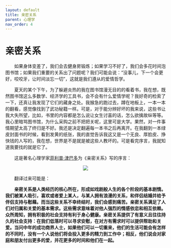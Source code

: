 ```yaml
---
layout: default
title: 亲密关系
parent: 心理学
nav_order: 4
---
```


# 亲密关系  

&emsp;&emsp;如果身体变差了，我们会去健身房锻炼；如果学习不好了，我们会多花时间泡图书馆；如果我们重要的关系出了问题呢？我们可能会说：“没事儿，下一个会更好，咬咬牙，让时间淡忘一切”，这就是我们遵从的爱情哲学。  

&emsp;&emsp;夏天的某个下午，为了躲避炎热的我在图书馆漫无目的的看着书，我在想，既然图书馆这么多数学、经济学的工具书，会不会有什么爱情学呢？我好奇的检索了一下，还真让我发现了它们的藏身之处。我猴急的跑过去，蹲在地板上，一本一本的翻看，感觉像找到了武功秘籍一样。可是，对于能分辨好坏的我来说，这些书让我大失所望，比如，书里的内容都是怎么说让女生讨喜的话，怎么欲擒故纵等等。我心里暗骂图书馆，为什么采购之前不把把关呢，这里可是大学。果然，对一件事情期望太高了终归是不好。我还是决定翻遍每一本书之后再离开。在我翻到一本绿皮封面书的时候，看到发黄的纸张，我的直觉告诉我这又是一个无良、厚脸皮、挣快钱的人写的，我在想，世界是不是就是被这些人教坏的。可是看完序言，我就知道我要找的就是它了。

&emsp;&emsp;这是著名心理学家[菲利普·津巴多](https://baike.baidu.com/item/菲利普·津巴多/2465932?fromtitle=菲利普津巴多&fromid=11205152&fr=aladdin)为《亲密关系》写的序言：  

<div style="text-align:center"><img src="https://pic2.zhimg.com/80/v2-c3160ec52465fa3f11465bb66b692ded_1440w.jpg" align=center/></div>  

&emsp;&emsp;翻译过来可能是：  

**&emsp;&emsp;亲密关系是人类经历的核心所在，形成如戏剧般人生的各个阶段的基本剧情。我们被某人吸引，喜欢或者爱上某人，与某人拥有浪漫的关系，和伴侣结婚并给予伴侣支持与慰藉。而当这些关系不幸终结时，我们会感到痛苦。亲密关系满足了人们对归属和关爱的基本需求。这些需求意味着对他人强烈的情感依恋和相互依赖。众所周知，拥有积极的社会支持有利于身心健康。亲密关系提供了有意义且往往持久的社会支持：在我们低落时可以寻求安慰，在对方有需求时可以提供帮助和关爱。当问中年的成功商界人士，如果他们可以一切重来，他们的生活可能会有怎样的不同时，没有一个人说他们将会投入更多的精力到工作中；相反，他们说会对家庭和朋友付出更多的爱，并花更多的时间和他们在一起。**  
